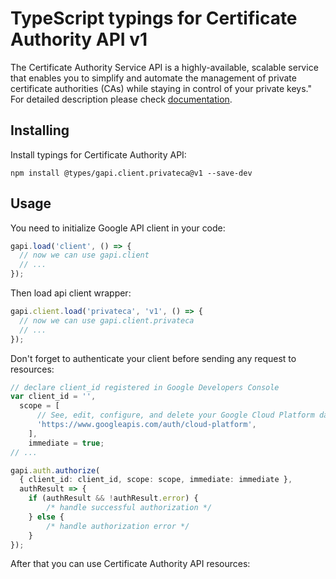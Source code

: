 # TypeScript typings for Certificate Authority API v1

The Certificate Authority Service API is a highly-available, scalable service that enables you to simplify and automate the management of private certificate authorities (CAs) while staying in control of your private keys." 
For detailed description please check [documentation](https://cloud.google.com/).

## Installing

Install typings for Certificate Authority API:

```
npm install @types/gapi.client.privateca@v1 --save-dev
```

## Usage

You need to initialize Google API client in your code:

```typescript
gapi.load('client', () => {
  // now we can use gapi.client
  // ...
});
```

Then load api client wrapper:

```typescript
gapi.client.load('privateca', 'v1', () => {
  // now we can use gapi.client.privateca
  // ...
});
```

Don't forget to authenticate your client before sending any request to resources:

```typescript
// declare client_id registered in Google Developers Console
var client_id = '',
  scope = [ 
      // See, edit, configure, and delete your Google Cloud Platform data
      'https://www.googleapis.com/auth/cloud-platform',
    ],
    immediate = true;
// ...

gapi.auth.authorize(
  { client_id: client_id, scope: scope, immediate: immediate },
  authResult => {
    if (authResult && !authResult.error) {
        /* handle successful authorization */
    } else {
        /* handle authorization error */
    }
});
```

After that you can use Certificate Authority API resources:

```typescript
```
